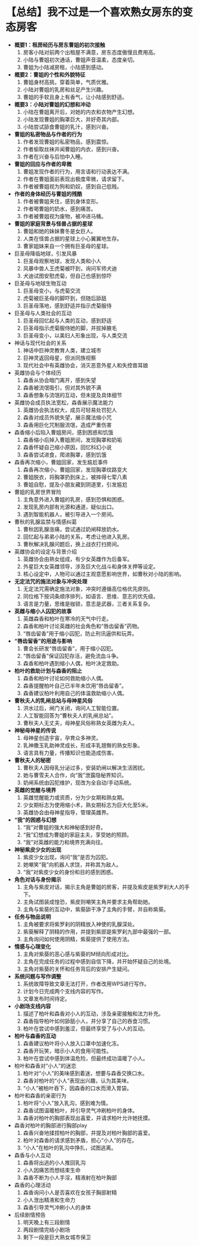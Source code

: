 # 【总结】我不过是一个喜欢熟女房东的变态房客

-   **概要1：租房经历与房东曹姐的初次接触**
    1.  房客小陆对前两个出租屋不满意，房东态度傲慢且费用高。
    2.  小陆与曹姐初次通话，曹姐声音温柔，态度亲切。
    3.  曹姐为小陆减房租，小陆感到感动。
-   **概要2：曹姐的个性和外貌特征**
    1.  曹姐身材高挑，穿着简单，气质优雅。
    2.  小陆对曹姐的乳房和丝足产生兴趣。
    3.  曹姐的手软且身上有香气，让小陆感到舒适。
-   **概要3：小陆对曹姐的幻想和冲动**
    1.  小陆在曹姐离开后，对她的内衣和衣物产生幻想。
    2.  小陆发现曹姐的胸罩巨大，并好奇其内部。
    3.  小陆尝试舔食曹姐的乳汁，感到兴奋。
-   **曹姐的私密物品与作者的行为**
    1.  作者发现曹姐的私密物品，感到震惊。
    2.  作者偷取丝袜并闻曹姐的内衣，感到兴奋。
    3.  作者在兴奋与后怕中入睡。
-   **曹姐的回应与作者的卑微**
    1.  曹姐发现作者的行为，用言语和行动表达不满。
    2.  作者在曹姐面前表现出极度卑微，请求留下。
    3.  作者被曹姐视为狗和奶奴，感到自己低贱。
-   **作者的身体经历与曹姐的残酷**
    1.  作者被曹姐夹住，感到身体变形。
    2.  作者喝曹姐的奶水，感到痛苦。
    3.  作者被曹姐视为废物，被冲进马桶。
-   **曹姐的家庭背景与怪兽占据的星球**
    1.  曹姐和她的妹妹曹冬是女巨人。
    2.  人类在怪兽占据的星球上小心翼翼地生存。
    3.  曹家姐妹来自一个拥有巨圣母的星球。
-   巨圣母降临地球，引发风暴
    1.  巨圣母观察地球，发现人类和小人
    2.  风暴中兽人王虎菊被吓到，询问军师犬迪
    3.  犬迪试图安慰虎菊，但自己也感到惊吓
-   巨圣母与地球生物互动
    1.  巨圣母变小，与虎菊交流
    2.  虎菊被巨圣母的脚吓到，但随后舔舐
    3.  巨圣母落地，感到舒适并指示虎菊服侍
-   巨圣母与人类社会的互动
    1.  巨圣母回忆起与人类的互动，感到舒适
    2.  巨圣母指示虎菊服侍她的脚，并拔掉腋毛
    3.  巨圣母变小，以美妇人形象出现，与人类交流
-   神话与现代社会的关系
    1.  神话中巨神灵教育人类，建立城市
    2.  巨神灵返回母星，但派同族视察
    3.  现代社会中有英雌协会，消灭恶意外星人和失控兽耳娘
-   英雌协会与个体经历
    1.  森香从协会暗门离开，感到失望
    2.  森香被流氓吸引，但对其外貌不满
    3.  森香想象与流氓的互动，但未提及具体细节
-   英雌协会成员执法宽松，森香展示魔法能力
    1.  英雌协会执法权大，成员可轻易处罚犯人
    2.  森香对成员外貌失望，展示魔法缩小咒
    3.  森香用巨化咒制服流氓，造成严重伤害
-   森香缩小后陷入曹姐房间，感到困惑和饥饿
    1.  森香缩小后掉入曹姐房间，发现胸罩和奶垢
    2.  森香怀疑自己缩小原因，回忆科幻小说
    3.  森香尝试进食，爬进胸罩，感到饥饿
-   森香再次缩小，曹姐回家，发生尴尬事件
    1.  森香再次缩小，曹姐回家，发现胸罩纹路变大
    2.  曹姐脱衣，将胸罩扔到床上，被摔得七荤八素
    3.  曹姐自慰，提及小朋友藏到阴道里，引发尴尬
-   曹姐的乳房世界冒险
    1.  主角意外进入曹姐的乳房，感到恐惧和困惑。
    2.  发现乳房内部有光源和通道，疑似出口。
    3.  遇到智能机器人，被引导进入一个房间。
-   曹秋的乳腺监禁与情感纠葛
    1.  曹秋因乳腺涨痛，尝试通过奶闸释放奶水。
    2.  回忆起与弟弟小陆的关系，考虑让他进入乳房。
    3.  曹秋解决乳腺问题后，换上战衣打扫房间。
-   英雌协会的设定与背景介绍
    1.  英雌协会由熟女组成，有少女英雌作为后备军。
    2.  外星巨大女英雌领导，涉及巨大化战斗和身体关押等设定。
    3.  核心设定中，人物可以通过主观意愿影响世界，如曹秋对小陆的影响。
-   **无定法咒的施法对象与冲突处理**
    1.  无定法咒需确定施法对象，冲突时遵循高位格优先原则。
    2.  同位格下按词条顺序排列，如语言、思维、意志的优先级。
    3.  语言是力量，思维是枷锁，意志是武器，三者关系复杂。
-   **英雌与缩小人囚犯的故事**
    1.  英雌森香和柏叶在寒冷的天气中行走。
    2.  森香和柏叶讨论英雌的社会角色和“唇齿留香”药物。
    3.  “唇齿留香”用于缩小囚犯，防止刑讯逼供和玩弄。
-   **“唇齿留香”的用途与影响**
    1.  曹会长研发“唇齿留香”，用于缩小囚犯。
    2.  “唇齿留香”保证囚犯存活，避免流血斗争。
    3.  森香和柏叶遇到缩小人偶，柏叶决定救助。
-   **柏叶的救助计划与森香的阻止**
    1.  森香和柏叶讨论如何救助缩小人偶。
    2.  森香提醒柏叶自己已半年未饮用“唇齿留香”。
    3.  森香建议柏叶利用自己的体温救助缩小人偶。
-   **曹秋夫人的乳闸总站与母神星风俗**
    1.  洪水过后，闸门关闭，询问人工智能位置。
    2.  人工智能回答为“曹秋夫人的乳闸总站”。
    3.  曹秋夫人无丈夫，母神星风俗称熟女英雌为夫人。
-   **神秘母神星的传说**
    1.  母神星创造宇宙，孕育众多神灵。
    2.  乳神撒玉乳助神灵成长，形成丰乳翘臀的熟女形象。
    3.  语言具有力量，传播知识也能造成伤害。
-   **曹秋夫人的秘密**
    1.  曹秋夫人因母乳分泌过多，安装奶闸以解决生活困扰。
    2.  她与曹雪夫人合作，向“我”泄露隐秘界知识。
    3.  奶闸系统由囚犯维护，现改为全自动/手动系统。
-   **英雌的觉醒与境界**
    1.  英雌觉醒能力或资质，分为少女期和熟女期。
    2.  少女期标志为使用缩小术，熟女期标志为巨大化至5米。
    3.  英雌协会由母神星指导，管理英雌界。
-   **“我”的困惑与幻想**
    1.  “我”对曹姐的强大和神秘感到好奇。
    2.  “我”幻想成为曹姐的家庭主夫，享受她的照顾。
    3.  “我”对英雌的能力和境界充满向往。
-   **神秘紫皮少女的出现**
    1.  紫皮少女出现，询问“我”是否为囚犯。
    2.  她嘲笑“我”向机器人求饶，并称其为敌人。
    3.  “我”对紫皮少女的身份和目的感到困惑。
-   **角色对话与身份揭示**
    1.  主角与紫皮对话，揭示主角是曹姐的房客，并提及紫皮是紫罗刹大人的手下。
    2.  主角试图装成惶恐，紫皮则嘲笑主角并要求主角帮助她。
    3.  主角与紫葵的互动中，紫葵舔干净了主角的手臂，并自称紫葵。
-   **任务与物品说明**
    1.  主角被要求将紫罗刹的阴精放入神使的乳腺深处。
    2.  紫葵解释了阴精的作用，并提到紫部是紫罗刹九部中最强的一部。
    3.  主角询问如何使用阴精，紫葵提供了使用方法。
-   **情感与心理变化**
    1.  主角对紫葵的恶心感与紫葵的M倾向形成对比。
    2.  主角在完成任务的过程中感到自信下降，并开始怀疑自己的处境。
    3.  主角对紫葵的关怀和任务背后的安排产生疑问。
-   **系统问题与写作调整**
    1.  系统故障导致文章无法打开，作者改用WPS进行写作。
    2.  计划今日完成两个支线内容的写作。
    3.  文章发布时间待定。
-   **小剧场支线内容**
    1.  描述了柏叶和森香对小人的互动，涉及亲密接触和法力补充。
    2.  森香指导柏叶如何舔舐小人，并分享了自己的吞食习惯。
    3.  柏叶在尝试中感到羞涩，但最终享受了与小人的互动。
-   **柏叶与森香的互动**
    1.  森香建议柏叶将小人放入口罩中加速化冻。
    2.  森香开玩笑，暗示小人的食用可能性。
    3.  柏叶在尝试中感到体温危险，但最终成功温暖了小人。
-   柏叶和森香对“小人”的迷恋
    1.  柏叶对“小人”的美味感到着迷，想要与森香交换口水。
    2.  森香对柏叶的“小人”表现出兴趣，认为其美味。
    3.  “小人”被柏叶吞下，因森香的口水而滑入胃袋。
-   柏叶和森香的亲密行为
    1.  柏叶将“小人”放入乳沟，感到难为情。
    2.  森香试图温暖柏叶，并引导灵气冲刷柏叶的身体。
    3.  森香对柏叶的胸部表现出喜爱，并请求柏叶允许她抚摸。
-   森香对柏叶的胸部进行胸部play
    1.  森香兴奋地揉捏柏叶的胸部，并提及对柏叶胸部的喜爱。
    2.  柏叶对森香的请求感到矛盾，担心“小人”的存在。
    3.  “小人”在柏叶的乳沟中挣扎，试图逃离。
-   森香与小人互动
    1.  森香将出逃的小人推回乳沟
    2.  小人因痛苦而想结束生命
    3.  森香不断为小人手淫，精液射在柏叶胸部
-   森香的心理活动
    1.  森香询问小人是否喜欢在女孩子胸部射精
    2.  小人泄出精液和生命力
    3.  森香引导灵气冲刷小人的身体
-   后续剧情预告
    1.  明天晚上有三段剧情
    2.  两段剧情完结小剧场
    3.  剩下一段是巨大熟女城市保卫